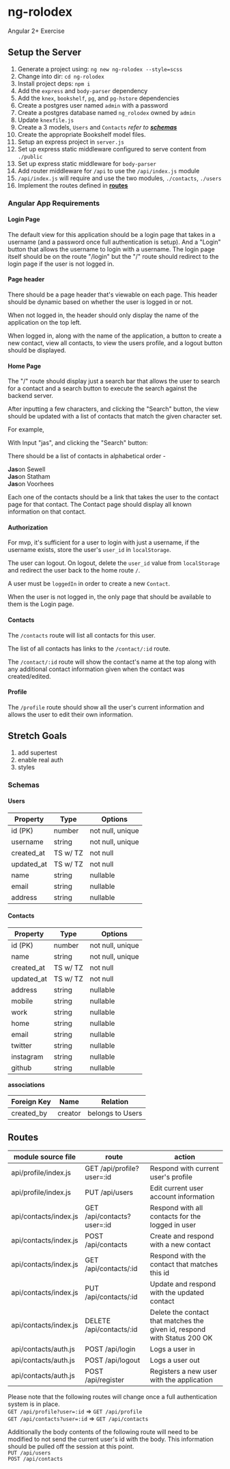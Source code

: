 # ng-rolodex

Angular 2+ Exercise


## Setup the Server

1. Generate a project using: `ng new ng-rolodex --style=scss`
1. Change into dir: `cd ng-rolodex`
1. Install project deps: `npm i`
1. Add the `express` and `body-parser` dependency
1. Add the `knex`, `bookshelf`, `pg`, and `pg-hstore` dependencies
1. Create a postgres user named `admin` with a password
1. Create a postgres database named `ng_rolodex` owned by `admin`
1. Update `knexfile.js`
1. Create a 3 models, `Users` and `Contacts` _refer to **[schemas](#schemas)**_
1. Create the appropriate Bookshelf model files.
1. Setup an express project in `server.js`
1. Set up express static middleware configured to serve content from `./public`
1. Set up express static middleware for `body-parser`
1. Add router middleware for `/api` to use the `/api/index.js` module
1. `/api/index.js` will require and use the two modules, `./contacts`, `./users`
1. Implement the routes defined in **[routes](#routes)**


### Angular App Requirements


#### Login Page

The default view for this application should be a login page that takes in a username (and a password once full authentication is setup). And a "Login" button that allows the username to login with a username. The login page itself should be on the route "/login" but the "/" route should redirect to the login page if the user is not logged in.


#### Page header

There should be a page header that's viewable on each page. This header should be dynamic based on whether the user is logged in or not.

When not logged in, the header should only display the name of the application on the top left.

When logged in, along with the name of the application, a button to create a new contact, view all contacts, to view the users profile, and a logout button should be displayed.


#### Home Page

The "/" route should display just a search bar that allows the user to search for a contact and a search button to execute the search against the backend server.

After inputting a few characters, and clicking the "Search" button, the view should be updated with a list of contacts that match the given character set.

For example,

With Input "jas", and clicking the "Search" button:

There should be a list of contacts in alphabetical order -

**Jas**on Sewell  
**Jas**on Statham  
**Jas**on Voorhees

Each one of the contacts should be a link that takes the user to the contact page for that contact. The Contact page should display all known information on that contact.


#### Authorization

For mvp, it's sufficient for a user to login with just a username, if the username exists, store the user's `user_id` in `localStorage`.

The user can logout. On logout, delete the `user_id` value from `localStorage` and redirect the user back to the home route `/`.

A user must be `loggedIn` in order to create a new `Contact`.

When the user is not logged in, the only page that should be available to them is the Login page.


#### Contacts

The `/contacts` route will list all contacts for this user.

The list of all contacts has links to the `/contact/:id` route.

The `/contact/:id` route will show the contact's name at the top along with any additional contact information given when the contact was created/edited.


#### Profile

The `/profile` route should show all the user's current information and allows the user to edit their own information.


## Stretch Goals

1. add supertest
1. enable real auth
1. styles


### Schemas


#### Users

| Property   | Type     | Options          |
| ---------- | -------- | ---------------- |
| id (PK)    | number   | not null, unique |
| username   | string   | not null, unique |
| created_at | TS w/ TZ | not null         |
| updated_at | TS w/ TZ | not null         |
| name       | string   | nullable         |
| email      | string   | nullable         |
| address    | string   | nullable         |


#### Contacts

| Property    | Type     | Options          |
| ----------- | -------- | ---------------- |
| id (PK)     | number   | not null, unique |
| name        | string   | not null, unique |
| created_at  | TS w/ TZ | not null         |
| updated_at  | TS w/ TZ | not null         |
| address     | string   | nullable         |
| mobile      | string   | nullable         |
| work        | string   | nullable         |
| home        | string   | nullable         |
| email       | string   | nullable         |
| twitter     | string   | nullable         |
| instagram   | string   | nullable         |
| github      | string   | nullable         |

**associations**

| Foreign Key | Name    | Relation         |
| ----------- | ------  | ---------------- |
| created_by  | creator | belongs to Users |


## Routes

| module source file      | route                          | action                                                                                          |
| ----------------------- | ------------------------------ | ----------------------------------------------------------------------------------------------- |
| api/profile/index.js    | GET /api/profile?user=:id      | Respond with current user's profile                                                             |
| api/profile/index.js    | PUT /api/users                 | Edit current user account information                                                           |
| api/contacts/index.js   | GET /api/contacts?user=:id     | Respond with all contacts for the logged in user                                                |
| api/contacts/index.js   | POST /api/contacts             | Create and respond with a new contact                                                           |
| api/contacts/index.js   | GET /api/contacts/:id          | Respond with the contact that matches this id                                                   |
| api/contacts/index.js   | PUT /api/contacts/:id          | Update and respond with the updated contact                                                     |
| api/contacts/index.js   | DELETE /api/contacts/:id       | Delete the contact that matches the given id, respond with Status 200 OK                        |
| api/contacts/auth.js    | POST /api/login                | Logs a user in                                                                                  |
| api/contacts/auth.js    | POST /api/logout               | Logs a user out                                                                                 |
| api/contacts/auth.js    | POST /api/register             | Registers a new user with the application                                                       |

Please note that the following routes will change once a full authentication system is in place.  
`GET /api/profile?user=:id` => `GET /api/profile`  
`GET /api/contacts?user=:id` => `GET /api/contacts`  

Additionally the body contents of the following route will need to be modified to not send the current user's id with the body. This information should be pulled off the session at this point.  
`PUT /api/users`  
`POST /api/contacts`  
